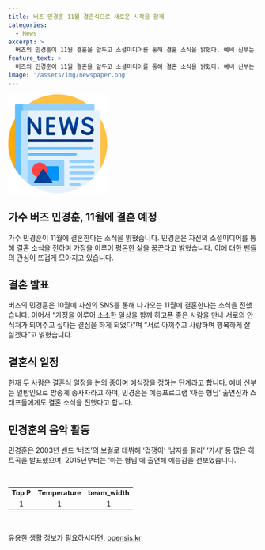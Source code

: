 ```yaml
---
title: 버즈 민경훈 11월 결혼식으로 새로운 시작을 함께
categories:
  - News
excerpt: >
  버즈의 민경훈이 11월 결혼을 앞두고 소셜미디어를 통해 결혼 소식을 밝혔다. 예비 신부는 일반인으로, 둘은 결혼식 일정과 예식장을 논의 중이라고 한다. 민경훈은 아는 형님 출연진과 스태프에게도 결혼 소식을 전했으며, 2003년 밴드 버즈의 보컬로 데뷔한 그는 최근 예능 프로그램에서 활약 중이다.
feature_text: >
  버즈의 민경훈이 11월 결혼을 앞두고 소셜미디어를 통해 결혼 소식을 밝혔다. 예비 신부는 일반인으로, 둘은 결혼식 일정과 예식장을 논의 중이라고 한다. 민경훈은 아는 형님 출연진과 스태프에게도 결혼 소식을 전했으며, 2003년 밴드 버즈의 보컬로 데뷔한 그는 최근 예능 프로그램에서 활약 중이다.
image: '/assets/img/newspaper.png'
---
```


<p><img src="/assets/img/newspaper.png" alt="kimp 속보" /></p>

<h2>가수 버즈 민경훈, 11월에 결혼 예정</h2>

<p data-ke-size="size16">가수 민경훈이 11월에 결혼한다는 소식을 밝혔습니다. 민경훈은 자신의 소셜미디어를 통해 결혼 소식을 전하며 가정을 이루어 평온한 삶을 꿈꾼다고 밝혔습니다. 이에 대한 팬들의 관심이 뜨겁게 모아지고 있습니다.</p>

<h2 data-ke-size="size26">결혼 발표</h2>

<p data-ke-size="size16">버즈의 민경훈은 10월에 자신의 SNS를 통해 다가오는 11월에 결혼한다는 소식을 전했습니다. 이어서 “가정을 이루어 소소한 일상을 함께 하고픈 좋은 사람을 만나 서로의 안식처가 되어주고 싶다는 결심을 하게 되었다”며 “서로 아껴주고 사랑하며 행복하게 잘 살겠다”고 밝혔습니다.</p>

<h2 data-ke-size="size26">결혼식 일정</h2>

<p data-ke-size="size16">현재 두 사람은 결혼식 일정을 논의 중이며 예식장을 정하는 단계라고 합니다. 예비 신부는 일반인으로 방송계 종사자라고 하며, 민경훈은 예능프로그램 ‘아는 형님’ 출연진과 스태프들에게도 결혼 소식을 전했다고 합니다.</p>

<h2 data-ke-size="size26">민경훈의 음악 활동</h2>

<p data-ke-size="size16">민경훈은 2003년 밴드 ‘버즈’의 보컬로 데뷔해 ‘겁쟁이’ ‘남자를 몰라’ ‘가시’ 등 많은 히트곡을 발표했으며, 2015년부터는 ‘아는 형님’에 출연해 예능감을 선보였습니다.</p>

<p data-ke-size="size16">&nbsp;</p>

<table>
<tbody>
<tr>
<td style="text-align: center; height: 17px;"><b>Top P</b></td>
<td style="text-align: center; height: 17px;"><b>Temperature</b></td>
<td style="text-align: center; height: 17px;"><b>beam_width</b></td>
</tr>
<tr>
<td style="text-align: center; height: 17px;">1</td>
<td style="text-align: center; height: 17px;">1</td>
<td style="text-align: center; height: 17px;">1</td>
</tr>
</tbody>
</table>

<p data-ke-size="size16">&nbsp;</p>
유용한 생활 정보가 필요하시다면, <a href="https://opensis.kr" rel="dofollow">opensis.kr</a>


